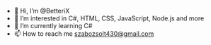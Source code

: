 - 👋 Hi, I’m @BetteriX
- 👀 I’m interested in C#, HTML, CSS, JavaScript, Node.js and more
- 🌱 I’m currently learning C#
- 📫 How to reach me szabozsolt430@gmail.com

<!---
BetteriX/BetteriX is a ✨ special ✨ repository because its `README.md` (this file) appears on your GitHub profile.
You can click the Preview link to take a look at your changes.
--->
